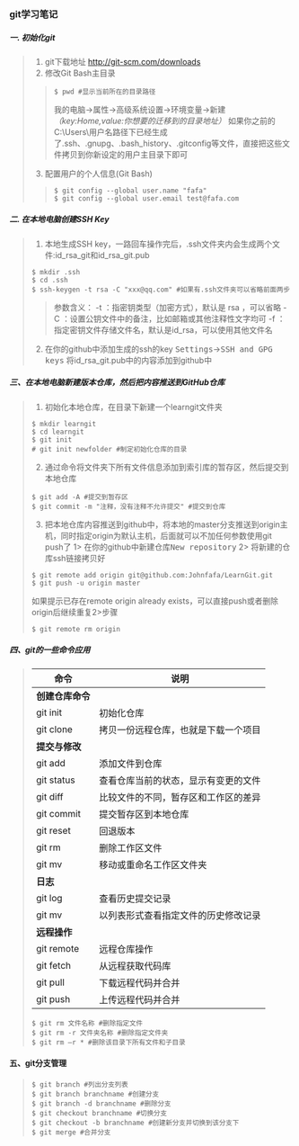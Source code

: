 ### git学习笔记

##### 一. 初始化git

> 1. git下载地址 http://git-scm.com/downloads
> 2. 修改Git Bash主目录
>
>> ```
>> $ pwd #显示当前所在的目录路径
>> ```
>> <kbd>我的电脑</kbd>-><kbd>属性</kbd>-><kbd>高级系统设置</kbd>-><kbd>环境变量</kbd>->新建<i>（key:Home,value:你想要的迁移到的目录地址）</i>
>> 如果你之前的C:\Users\用户名路径下已经生成了.ssh、.gnupg、.bash_history、.gitconfig等文件，直接把这些文件拷贝到你新设定的用户主目录下即可
>
> 3. 配置用户的个人信息(Git Bash)
>
>> ```
>> $ git config --global user.name "fafa"
>> $ git config --global user.email test@fafa.com
>> ```

##### 二. 在本地电脑创建SSH Key

> 1. 本地生成SSH key，一路回车操作完后，.ssh文件夹内会生成两个文件:id_rsa_git和id_rsa_git.pub
> ```
> $ mkdir .ssh
> $ cd .ssh
> $ ssh-keygen -t rsa -C "xxx@qq.com" #如果有.ssh文件夹可以省略前面两步
> ```
>> 参数含义：
>> -t ：指密钥类型（加密方式），默认是 rsa ，可以省略
>> -C ：设置公钥文件中的备注，比如邮箱或其他注释性文字均可
>> -f ：指定密钥文件存储文件名，默认是id_rsa，可以使用其他文件名
> 2. 在你的github中添加生成的ssh的key
> <kbd>Settings</kbd>-><kbd>SSH and GPG keys</kbd>
> 将id_rsa_git.pub中的内容添加到github中

##### 三、在本地电脑新建版本仓库，然后把内容推送到GitHub仓库

> 1. 初始化本地仓库，在目录下新建一个learngit文件夹
> ```
> $ mkdir learngit
> $ cd learngit
> $ git init
> # git init newfolder #制定初始化仓库的目录
> ```
> 2. 通过命令将文件夹下所有文件信息添加到索引库的暂存区，然后提交到本地仓库
> ```
> $ git add -A #提交到暂存区
> $ git commit -m "注释，没有注释不允许提交" #提交到仓库
> ```
> 3. 把本地仓库内容推送到github中，将本地的master分支推送到origin主机，同时指定origin为默认主机，后面就可以不加任何参数使用git push了
> 1> 在你的github中新建仓库<kbd>New repository</kbd>
> 2> 将新建的仓库ssh链接拷贝好
> ```
> $ git remote add origin git@github.com:Johnfafa/LearnGit.git
> $ git push -u origin master
> ```
> 如果提示已存在remote origin already exists，可以直接push或者删除origin后继续重复2>步骤
> ```
> $ git remote rm origin
> ```

##### 四、git的一些命令应用

> |  命令   | 说明  |
> |  ----  | ----  |
> |<b>创建仓库命令</b>| |
> | git init  | 初始化仓库 |
> | git clone  | 拷贝一份远程仓库，也就是下载一个项目 |
> |<b>提交与修改</b>||
> | git add  | 添加文件到仓库 |
> | git status  | 查看仓库当前的状态，显示有变更的文件 |
> | git diff  | 比较文件的不同，暂存区和工作区的差异 |
> | git commit  | 提交暂存区到本地仓库 |
> | git reset  | 回退版本 |
> | git rm  | 删除工作区文件 |
> | git mv  | 移动或重命名工作区文件夹 |
> |<b>日志</b> ||
> | git log  | 查看历史提交记录 |
> | git mv  | 以列表形式查看指定文件的历史修改记录 |
> | <b>远程操作</b>  | |
> | git remote  | 远程仓库操作 |
> | git fetch  | 从远程获取代码库 |
> | git pull  | 下载远程代码并合并 |
> | git push  | 上传远程代码并合并 |
>
> ```
> $ git rm 文件名称 #删除指定文件
> $ git rm -r 文件夹名称 #删除指定文件夹
> $ git rm –r * #删除该目录下所有文件和子目录
> ```


#### 五、git分支管理

> ```
> $ git branch #列出分支列表
> $ git branch branchname #创建分支
> $ git branch -d branchname #删除分支
> $ git checkout branchname #切换分支
> $ git checkout -b branchname #创建新分支并切换到该分支下
> $ git merge #合并分支
> ```
